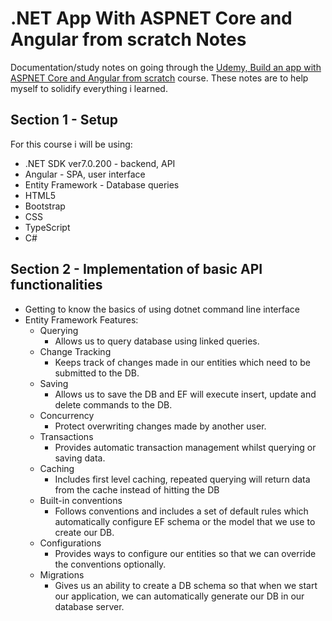 # .NET App With ASPNET Core and Angular from scratch Notes

Documentation/study notes on going through the <a href="https://www.udemy.com/course/build-an-app-with-aspnet-core-and-angular-from-scratch/" target="blank">Udemy, Build an app with ASPNET Core and Angular from scratch</a> course. These notes are to help myself to solidify everything i learned.

## Section 1 - Setup

For this course i will be using:
 - .NET SDK ver7.0.200 - backend, API
 - Angular - SPA, user interface
 - Entity Framework - Database queries
 - HTML5
 - Bootstrap
 - CSS
 - TypeScript
 - C#

## Section 2 - Implementation of basic API functionalities
- Getting to know the basics of using dotnet command line interface
- Entity Framework Features:
   * Querying
     - Allows us to query database using linked queries.
   * Change Tracking
     - Keeps track of changes made in our entities which need to be submitted to the DB.
   * Saving
     - Allows us to save the DB and EF will execute insert, update and delete commands to the DB.
   * Concurrency
     - Protect overwriting changes made by another user.
   * Transactions
     - Provides automatic transaction management whilst querying or saving data.
   * Caching
     - Includes first level caching, repeated querying will return data from the cache instead of hitting the DB
   * Built-in conventions
     - Follows conventions and includes a set of default rules which automatically configure EF schema or the model that we use to create our DB.
   * Configurations
     - Provides ways to configure our entities so that we can override the conventions optionally.
   * Migrations
     - Gives us an ability to create a DB schema so that when we start our application, we can automatically generate our DB in our database server.

